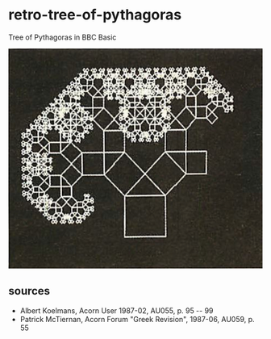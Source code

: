 # retro-tree-of-pythagoras
Tree of Pythagoras in BBC Basic

![pics/partial-tree.jpg](pics/partial-tree.jpg)

## sources
- Albert Koelmans, Acorn User 1987-02, AU055, p. 95 -- 99
- Patrick McTiernan, Acorn Forum "Greek Revision", 1987-06, AU059, p. 55
